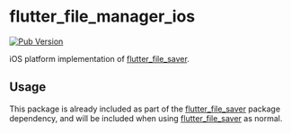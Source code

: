 # flutter_file_manager_ios

[![Pub Version](https://img.shields.io/pub/v/flutter_file_manager_ios)](https://pub.dev/packages/flutter_file_manager_ios)

iOS platform implementation of [flutter_file_saver](https://pub.dev/packages/flutter_file_saver).

## Usage

This package is already included as part of the [flutter_file_saver](https://pub.dev/packages/flutter_file_saver) package dependency, and will be included when using [flutter_file_saver](https://pub.dev/packages/flutter_file_saver) as normal.


